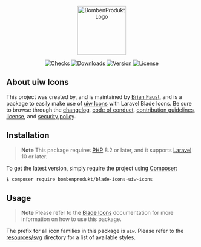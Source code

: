 <p align="center">
    <a href="https://bombenprodukt.com" target="_blank">
        <img src="https://raw.githubusercontent.com/faustbrian/assets/main/logo-text.svg" width="128" alt="BombenProdukt Logo" />
    </a>
</p>

<p align="center">
    <a href="https://github.com/faustbrian/blade-icons-uiw-icons/actions">
        <img src="https://badge.sh/github/check-runs/BombenProdukt/blade-icons-uiw-icons" alt="Checks" />
    </a>
    <a href="https://packagist.org/packages/bombenprodukt/blade-icons-uiw-icons">
        <img src="https://badge.sh/packagist/downloads/BombenProdukt/blade-icons-uiw-icons" alt="Downloads" />
    </a>
    <a href="https://packagist.org/packages/bombenprodukt/blade-icons-uiw-icons">
        <img src="https://badge.sh/packagist/version/BombenProdukt/blade-icons-uiw-icons" alt="Version" />
    </a>
    <a href="https://packagist.org/packages/bombenprodukt/blade-icons-uiw-icons">
        <img src="https://badge.sh/packagist/license/BombenProdukt/blade-icons-uiw-icons" alt="License" />
    </a>
</p>

## About uiw Icons

This project was created by, and is maintained by [Brian Faust](https://github.com/faustbrian), and is a package to easily make use of [uiw Icons](https://github.com/uiwjs/icons) with Laravel Blade Icons. Be sure to browse through the [changelog](CHANGELOG.md), [code of conduct](.github/CODE_OF_CONDUCT.md), [contribution guidelines](.github/CONTRIBUTING.md), [license](LICENSE), and [security policy](.github/SECURITY.md).

## Installation

> **Note**
> This package requires [PHP](https://www.php.net/) 8.2 or later, and it supports [Laravel](https://laravel.com/) 10 or later.

To get the latest version, simply require the project using [Composer](https://getcomposer.org/):

```bash
$ composer require bombenprodukt/blade-icons-uiw-icons
```

## Usage

> **Note**
> Please refer to the [Blade Icons](https://github.com/faustbrian/blade-icons) documentation for more information on how to use this package.

The prefix for all icon families in this package is `uiw`. Please refer to the [resources/svg](/resources/svg) directory for a list of available styles.

